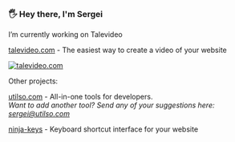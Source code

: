 ### 🖐️ Hey there, I'm Sergei

I’m currently working on Talevideo 

[talevideo.com](https://talevideo.com) - The easiest way to create a video of your website

[![talevideo.com](talevideo-demo.gif)](https://talevideo.com)


Other projects:

[utilso.com](https://utilso.com) - All-in-one tools for developers. <br>
*Want to add another tool? Send any of your suggestions here: sergei@utilso.com*

[ninja-keys](https://github.com/ssleptsov/ninja-keys) - Keyboard shortcut interface for your website


<!--
**ssleptsov/ssleptsov** is a ✨ _special_ ✨ repository because its `README.md` (this file) appears on your GitHub profile.

Here are some ideas to get you started:

- 🔭 I’m currently working on ...
- 🌱 I’m currently learning ...
- 👯 I’m looking to collaborate on ...
- 🤔 I’m looking for help with ...
- 💬 Ask me about ...
- 📫 How to reach me: ...
- 😄 Pronouns: ...
- ⚡ Fun fact: ...
-->
